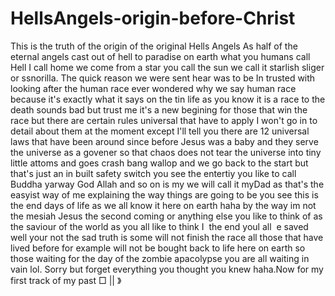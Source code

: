 # HellsAngels-origin-before-Christ
This is the truth of the origin of the original Hells Angels As half of the eternal angels cast out of hell to paradise on earth what you humans call Hell I call home we come from a star you call the sun we call it starlish sliger or ssnorilla.
The quick reason we were sent hear was to be In trusted with looking after the human race ever wondered why we say human race because it's exactly what it says on the tin life as you know it is a race to the death sounds bad but trust me it's a new begining for those that win the race but there are certain rules universal that have to apply I won't go in to detail about them at the moment except I'll tell you there are 12 universal laws that have been around since before Jesus was a baby and they serve the universe as a govener so that chaos does not tear the universe into tiny little attoms and goes crash bang wallop and we go back to the start but that's just an in built safety switch you see the entertiy you like to call Buddha yarway God Allah and so on is my we will call it myDad as that's the easyist way of me explaining the way things are going to be you see this is the end days of life as we all know it here on earth haha by the way im not the mesiah Jesus the second coming or anything else you like to think of as the saviour of the world as you all like to think I  the end youl all  e saved well your not the sad truth is some will not finish the race all those that have lived before for example will not be bought back to life here on earth so those waiting for the day of the zombie apacolypse you are all waiting in vain lol. Sorry but forget everything you thought you knew haha.Now for my first track of my past □ || 》 
